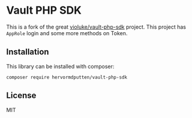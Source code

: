 Vault PHP SDK
=============

This is a fork of the great [violuke/vault-php-sdk](https://github.com/violuke/vault-php-sdk) project. 
This project has `AppRole` login and some more methods on Token.

Installation
------------

This library can be installed with composer:

    composer require hervormdputten/vault-php-sdk



License
-------

MIT